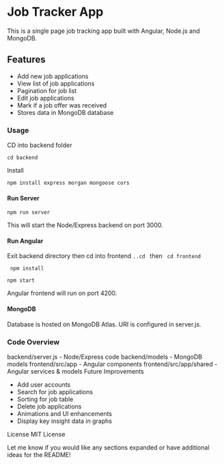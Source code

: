 
# Job Tracker App
 

This is a single page job tracking app built with Angular, Node.js and MongoDB. 

## Features

- Add new job applications
- View list of job applications
- Pagination for job list
- Edit job applications
- Mark if a job offer was received
- Stores data in MongoDB database

### Usage
CD into backend folder
```
cd backend 
```
Install

```
npm install express morgan mongoose cors
```
#### Run Server

``` npm run server ```

This will start the Node/Express backend on port 3000.

#### Run Angular
Exit backend directory then cd into frontend
```..cd ``` then ``` cd frontend```

``` npm install```

``` npm start ```

Angular frontend will run on port 4200.

#### MongoDB
Database is hosted on MongoDB Atlas. URI is configured in server.js.

### Code Overview
backend/server.js - Node/Express code
backend/models - MongoDB models
frontend/src/app - Angular components
frontend/src/app/shared - Angular services & models
Future Improvements
- Add user accounts
- Search for job applications
- Sorting for job table
- Delete job applications
- Animations and UI enhancements
- Display key insight data in graphs

License
MIT License

Let me know if you would like any sections expanded or have additional ideas for the README!

